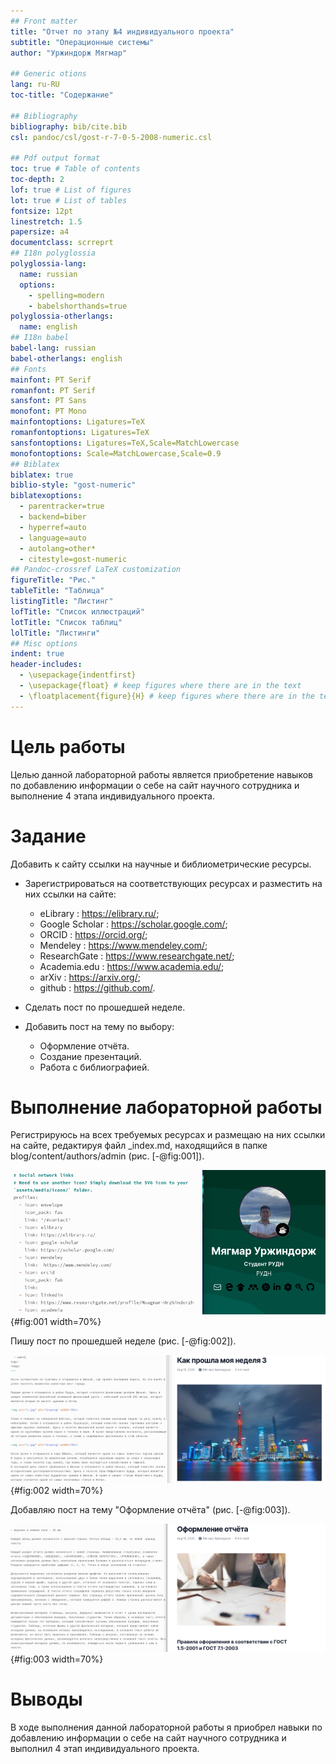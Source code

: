 ```yaml
---
## Front matter
title: "Отчет по этапу №4 индивидуального проекта"
subtitle: "Операционные системы"
author: "Уржиндорж Мягмар"

## Generic otions
lang: ru-RU
toc-title: "Содержание"

## Bibliography
bibliography: bib/cite.bib
csl: pandoc/csl/gost-r-7-0-5-2008-numeric.csl

## Pdf output format
toc: true # Table of contents
toc-depth: 2
lof: true # List of figures
lot: true # List of tables
fontsize: 12pt
linestretch: 1.5
papersize: a4
documentclass: scrreprt
## I18n polyglossia
polyglossia-lang:
  name: russian
  options:
	- spelling=modern
	- babelshorthands=true
polyglossia-otherlangs:
  name: english
## I18n babel
babel-lang: russian
babel-otherlangs: english
## Fonts
mainfont: PT Serif
romanfont: PT Serif
sansfont: PT Sans
monofont: PT Mono
mainfontoptions: Ligatures=TeX
romanfontoptions: Ligatures=TeX
sansfontoptions: Ligatures=TeX,Scale=MatchLowercase
monofontoptions: Scale=MatchLowercase,Scale=0.9
## Biblatex
biblatex: true
biblio-style: "gost-numeric"
biblatexoptions:
  - parentracker=true
  - backend=biber
  - hyperref=auto
  - language=auto
  - autolang=other*
  - citestyle=gost-numeric
## Pandoc-crossref LaTeX customization
figureTitle: "Рис."
tableTitle: "Таблица"
listingTitle: "Листинг"
lofTitle: "Список иллюстраций"
lotTitle: "Список таблиц"
lolTitle: "Листинги"
## Misc options
indent: true
header-includes:
  - \usepackage{indentfirst}
  - \usepackage{float} # keep figures where there are in the text
  - \floatplacement{figure}{H} # keep figures where there are in the text
---
```


# Цель работы

Целью данной лабораторной работы является приобретение навыков по добавлению информации о себе на сайт научного сотрудника и выполнение 4 этапа индивидуального проекта.

# Задание

Добавить к сайту ссылки на научные и библиометрические ресурсы.

- Зарегистрироваться на соответствующих ресурсах и разместить на них ссылки на сайте:
    - eLibrary : https://elibrary.ru/;
    - Google Scholar : https://scholar.google.com/;
    - ORCID : https://orcid.org/;
    - Mendeley : https://www.mendeley.com/;
    - ResearchGate : https://www.researchgate.net/;
    - Academia.edu : https://www.academia.edu/;
    - arXiv : https://arxiv.org/;
    - github : https://github.com/.
    
- Сделать пост по прошедшей неделе.

- Добавить пост на тему по выбору:
    - Оформление отчёта.
    - Создание презентаций.
    - Работа с библиографией.
    
# Выполнение лабораторной работы

Регистрируюсь на всех требуемых ресурсах и размещаю на них ссылки на сайте, редактируя файл _index.md, находящийся в папке blog/content/authors/admin (рис. [-@fig:001]).

![Добавление информации](image/1.png){#fig:001 width=70%}

Пишу пост по прошедшей неделе (рис. [-@fig:002]).

![Добавление поста по прошедшей неделе](image/2.png){#fig:002 width=70%}

Добавляю пост на тему "Оформление отчёта" (рис. [-@fig:003]).

![Добавление поста по теме](image/3.png){#fig:003 width=70%}

# Выводы

В ходе выполнения данной лабораторной работы я приобрел навыки по добавлению информации о себе на сайт научного сотрудника и выполнил 4 этап индивидуального проекта.
